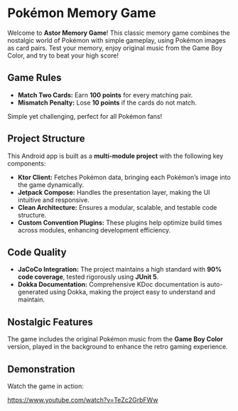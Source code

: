 # Pokémon Memory Game

Welcome to **Astor Memory Game**! This classic memory game combines the nostalgic world of Pokémon with simple gameplay, using Pokémon images as card pairs. Test your memory, enjoy original music from the Game Boy Color, and try to beat your high score!

## Game Rules

- **Match Two Cards:** Earn **100 points** for every matching pair.
- **Mismatch Penalty:** Lose **10 points** if the cards do not match.

Simple yet challenging, perfect for all Pokémon fans!

## Project Structure

This Android app is built as a **multi-module project** with the following key components:

- **Ktor Client:** Fetches Pokémon data, bringing each Pokémon’s image into the game dynamically.
- **Jetpack Compose:** Handles the presentation layer, making the UI intuitive and responsive.
- **Clean Architecture:** Ensures a modular, scalable, and testable code structure.
- **Custom Convention Plugins:** These plugins help optimize build times across modules, enhancing development efficiency.

## Code Quality

- **JaCoCo Integration:** The project maintains a high standard with **90% code coverage**, tested rigorously using **JUnit 5**.
- **Dokka Documentation:** Comprehensive KDoc documentation is auto-generated using Dokka, making the project easy to understand and maintain.

## Nostalgic Features

The game includes the original Pokémon music from the **Game Boy Color** version, played in the background to enhance the retro gaming experience.

## Demonstration

Watch the game in action:

https://www.youtube.com/watch?v=TeZc2GrbFWw
